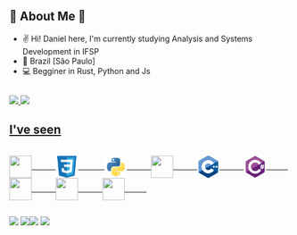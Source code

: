 ## 🦆 About Me 🦆

 - ✌️ Hi! Daniel here, I'm currently studying Analysis and Systems Development in IFSP
 - 🌱 Brazil [São Paulo]
 - 💻 Begginer in Rust, Python and Js

##

<div>
  <a href="https://github.com/Soliit">
  <img height="150em" src="https://github-readme-stats.vercel.app/api?username=Soliit&show_icons=true&theme=dark&include_all_commits=true&count_private=true"/>
  <img height="150em" src="https://github-readme-stats.vercel.app/api/top-langs/?username=Soliit&layout=compact&langs_count=7&theme=dark"/>
</div>
 
## I've seen

<div style="display: inline_block"><br>
  <img align="center" height="40" width="40" src="https://user-images.githubusercontent.com/65127609/172064581-1daf1818-39b0-47d4-89a2-5719788be06f.png"/>&nbsp&nbsp&nbsp&nbsp&nbsp&nbsp&nbsp&nbsp&nbsp&nbsp
 <img align="center" height="40" width="40" src="https://raw.githubusercontent.com/devicons/devicon/1119b9f84c0290e0f0b38982099a2bd027a48bf1/icons/css3/css3-original.svg"/>&nbsp&nbsp&nbsp&nbsp&nbsp&nbsp&nbsp&nbsp&nbsp&nbsp&nbsp
 <img align="center" height="40" width="40" src="https://raw.githubusercontent.com/devicons/devicon/1119b9f84c0290e0f0b38982099a2bd027a48bf1/icons/python/python-original.svg"/>&nbsp&nbsp&nbsp&nbsp&nbsp&nbsp&nbsp&nbsp&nbsp&nbsp
 <img align="center" height="40" width="40" src="https://user-images.githubusercontent.com/65127609/172064545-79b81ddb-a51c-4f47-b199-45d886828e8c.png"/>&nbsp&nbsp&nbsp&nbsp&nbsp&nbsp&nbsp&nbsp&nbsp&nbsp
 <img align="center" height="40" width="40" src="https://raw.githubusercontent.com/devicons/devicon/1119b9f84c0290e0f0b38982099a2bd027a48bf1/icons/cplusplus/cplusplus-original.svg"/>&nbsp&nbsp&nbsp&nbsp&nbsp&nbsp&nbsp&nbsp&nbsp&nbsp
 <img align="center" height="40" width="40" src="https://raw.githubusercontent.com/devicons/devicon/1119b9f84c0290e0f0b38982099a2bd027a48bf1/icons/csharp/csharp-original.svg"/>&nbsp&nbsp&nbsp&nbsp&nbsp&nbsp&nbsp&nbsp&nbsp&nbsp
 <img align="center" height="40" width="40" src="https://user-images.githubusercontent.com/65127609/172064152-5e8cd486-b351-4852-8272-cc23b5a61273.png"/>&nbsp&nbsp&nbsp&nbsp&nbsp&nbsp&nbsp&nbsp&nbsp&nbsp
 <img align="center" height="40" width="40" src="https://user-images.githubusercontent.com/65127609/172403258-2102ba37-50b7-4338-8afc-b9cade73cb92.png"/>&nbsp&nbsp&nbsp&nbsp&nbsp&nbsp&nbsp&nbsp&nbsp&nbsp
 <img align="center" height="40" width="40" src="https://user-images.githubusercontent.com/65127609/172064766-f91a1fc2-201e-46eb-960e-6d0413b01e17.png"/>&nbsp&nbsp&nbsp&nbsp&nbsp&nbsp&nbsp&nbsp&nbsp&nbsp
</div>
 
##
     
<div>
  <a href="https://www.youtube.com/channel/UC6M08-GxjZyxn0XMtEhXOJw"><img src="https://img.shields.io/badge/YouTube-FF0000?style=for-the-badge&logo=youtube&logoColor=white" target="_blank"></a>
  <a href="https://www.twitch.tv/solidaniels" target="_blank"><img src="https://img.shields.io/badge/Twitch-9146FF?style=for-the-badge&logo=twitch&logoColor=white" target="_blank"><img src="https://img.shields.io/twitch/status/solidaniels?color=cyan&label=Status&logoColor=white&style=for-the-badge"></a>
  <a href="https://discord.gg/RCvchpaZQY" target="_blank"><img src="https://img.shields.io/badge/Discord-7289DA?style=for-the-badge&logo=discord&logoColor=white" target="_blank"></a>
</div>
